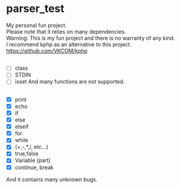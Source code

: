 # parser_test
My personal fun project.  
Please note that it relies on many dependencies.  
Warning: This is my fun project and there is no warranty of any kind.  
I recommend kphp as an alternative to this project.  
https://github.com/VKCOM/kphp

##
- [ ] class
- [ ] STDIN
- [ ] isset
And many functions are not supported.

## 
- [x] print
- [x] echo
- [x] if
- [x] else
- [x] elseif
- [x] for
- [x] while
- [x] (+,-,*,/, etc...)
- [x] true,false
- [x] Variable (part)
- [x] continue, break

And it contains many unknown bugs.

